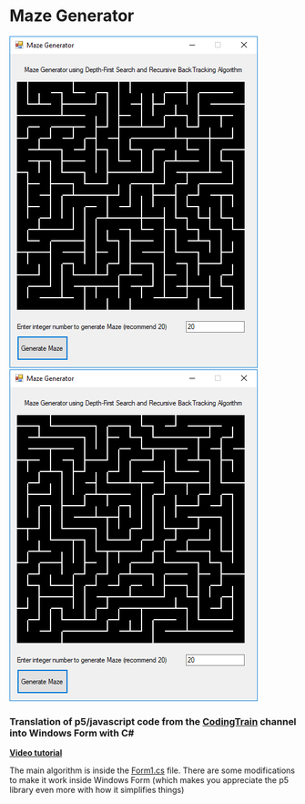 # Maze Generator

![Maze1](https://github.com/TrongHieu90/MazeGenerator/blob/master/ImageDocs/MazeGen1.jpg)
![Maze2](https://github.com/TrongHieu90/MazeGenerator/blob/master/ImageDocs/MazeGen2.jpg)

### Translation of p5/javascript code from the [CodingTrain](https://www.youtube.com/user/shiffman) channel into Windows Form with C#

**[Video tutorial](https://www.youtube.com/watch?v=HyK_Q5rrcr4)**

The main algorithm is inside the [Form1.cs](https://github.com/TrongHieu90/MazeGenerator/blob/master/MazeGeneration/MazeGeneration/Form1.cs) file. There are some modifications to make it work inside Windows Form (which makes you appreciate the p5 library even more with how it simplifies things)

